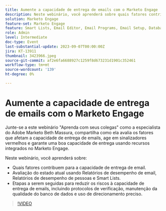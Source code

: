 ```yaml
---
title: Aumente a capacidade de entrega de emails com o Marketo Engage
description: Neste webinário, você aprenderá sobre quais fatores contribuem para a capacidade de entrega de emails.  Avaliação do estado atual usando Relatórios de desempenho de email, Relatórios de desempenho de pessoas e Smart Lists.  Etapas a serem seguidas para reduzir os riscos à capacidade de entrega de emails, incluindo protocolos de verificação, manutenção da qualidade do banco de dados e uso de direcionamento preciso.
solution: Marketo Engage
feature-set: Marketo Engage
feature: Smart Lists, Email Editor, Email Programs, Email Setup, Database, Target Account Management, Deliverability, Performance Insights
role: Admin
level: Intermediate
doc-type: Event
last-substantial-update: 2023-09-07T00:00:00Z
jira: KT-13911
thumbnail: 3423966.jpeg
source-git-commit: af2e6fa6688927c1259f8d673231d1901c352461
workflow-type: tm+mt
source-wordcount: '139'
ht-degree: 0%

---
```



# Aumente a capacidade de entrega de emails com o Marketo Engage

Junte-se a este webinário &quot;Aprenda com seus colegas&quot; como a especialista do Adobe Marketo Beth Massura, compartilha como ela avalia os fatores que afetam a capacidade de entrega de emails, age em sinalizadores vermelhos e garante uma boa capacidade de entrega usando recursos integrados no Marketo Engage.

Neste webinário, você aprenderá sobre:
* Quais fatores contribuem para a capacidade de entrega de email.
* Avaliação do estado atual usando Relatórios de desempenho de email, Relatórios de desempenho de pessoas e Smart Lists.
* Etapas a serem seguidas para reduzir os riscos à capacidade de entrega de emails, incluindo protocolos de verificação, manutenção da qualidade do banco de dados e uso de direcionamento preciso.

>[!VIDEO](https://video.tv.adobe.com/v/3423966/?learn=on)
